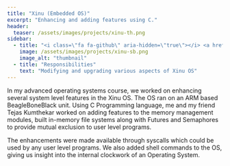 ```yaml
---
title: "Xinu (Embedded OS)"
excerpt: "Enhancing and adding features using C."
header:
  teaser: /assets/images/projects/xinu-th.png
sidebar:
  - title: "<i class=\"fa fa-github\" aria-hidden=\"true\"></i> <a href=\"https://github.com/yashketkar/OS-P536-S17\">GitHub Repo</a>"
    image: /assets/images/projects/xinu-sb.png
    image_alt: "thumbnail"
  - title: "Responsibilities"
    text: "Modifying and upgrading various aspects of Xinu OS"
---
```

In my advanced operating systems course, we worked on enhancing several system level features in the Xinu OS. The OS ran on an ARM based BeagleBoneBlack unit. Using C Programming language, me and my friend Tejas Kumthekar worked on adding features to the memory management modules, built in-memory file systems along with Futures and Semaphores to provide mutual exclusion to user level programs.

The enhancements were made available through syscalls which could be used by any user level programs. We also added shell commands to the OS, giving us insight into the internal clockwork of an Operating System.
